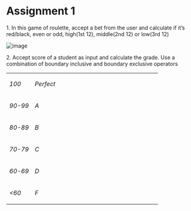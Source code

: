 # Assignment 1

<p>
1.  	In this game of roulette,  accept a bet from the user and calculate if it’s red/black, even or odd, high(1st 12), middle(2nd 12) or low(3rd 12)
  
![image](https://user-images.githubusercontent.com/71347034/116948267-f30adf00-ac4c-11eb-8273-309cf59c5bdd.png)
</p>
       
<p>
2.     	Accept score of a student as input and calculate the grade. Use a combination of boundary inclusive and boundary exclusive operators

<table>
<tbody>
<tr>
<td>
<p><em>100</em></p>
</td>
<td>
<p><em>Perfect</em></p>
</td>
</tr>
<tr>
<td>
<p><em>90-99</em></p>
</td>
<td width="320">
<p><em>A</em></p>
</td>
</tr>
<tr>
<td>
<p><em>80-89</em></p>
</td>
<td>
<p><em>B</em></p>
</td>
</tr>
<tr>
<td>
<p><em>70-79</em></p>
</td>
<td>
<p><em>C</em></p>
</td>
</tr>
<tr>
<td>
<p><em>60-69</em></p>
</td>
<td>
<p><em>D</em></p>
</td>
</tr>
<tr>
<td>
<p><em>&lt;60</em></p>
</td>
<td>
<p><em>F</em></p>
</td>
</tr>
</tbody>
</table>
</p>

